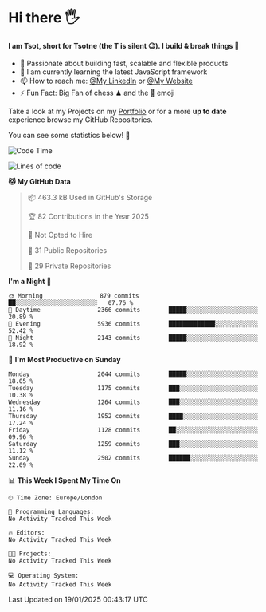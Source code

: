 # Hi there :raised_hand_with_fingers_splayed:
#### I am Tsot, short for Tsotne (the T is silent :wink:). I build & break things :space_invader:
- :telescope: Passionate about building fast, scalable and flexible products
- :seedling: I am currently learning the latest JavaScript framework 
- :mailbox: How to reach me: [@My LinkedIn](https://www.linkedin.com/in/tsotne-gvadzabia/) or [@My Website](https://tsotne.co.uk/contact)
- :zap: Fun Fact: Big Fan of chess ♟ and the 👾 emoji

Take a look at my Projects on my [Portfolio](https://tsotne.co.uk/) or for a more **up to date** experience browse my GitHub Repositories.

You can see some statistics below! :space_invader:
<!--START_SECTION:waka-->
![Code Time](http://img.shields.io/badge/Code%20Time-761%20hrs%202%20mins-blue)

![Lines of code](https://img.shields.io/badge/From%20Hello%20World%20I%27ve%20Written-7.1%20million%20lines%20of%20code-blue)

**🐱 My GitHub Data** 

> 📦 463.3 kB Used in GitHub's Storage 
 > 
> 🏆 82 Contributions in the Year 2025
 > 
> 🚫 Not Opted to Hire
 > 
> 📜 31 Public Repositories 
 > 
> 🔑 29 Private Repositories 
 > 
**I'm a Night 🦉** 

```text
🌞 Morning                879 commits         ██░░░░░░░░░░░░░░░░░░░░░░░   07.76 % 
🌆 Daytime                2366 commits        █████░░░░░░░░░░░░░░░░░░░░   20.89 % 
🌃 Evening                5936 commits        █████████████░░░░░░░░░░░░   52.42 % 
🌙 Night                  2143 commits        █████░░░░░░░░░░░░░░░░░░░░   18.92 % 
```
📅 **I'm Most Productive on Sunday** 

```text
Monday                   2044 commits        █████░░░░░░░░░░░░░░░░░░░░   18.05 % 
Tuesday                  1175 commits        ███░░░░░░░░░░░░░░░░░░░░░░   10.38 % 
Wednesday                1264 commits        ███░░░░░░░░░░░░░░░░░░░░░░   11.16 % 
Thursday                 1952 commits        ████░░░░░░░░░░░░░░░░░░░░░   17.24 % 
Friday                   1128 commits        ██░░░░░░░░░░░░░░░░░░░░░░░   09.96 % 
Saturday                 1259 commits        ███░░░░░░░░░░░░░░░░░░░░░░   11.12 % 
Sunday                   2502 commits        ██████░░░░░░░░░░░░░░░░░░░   22.09 % 
```


📊 **This Week I Spent My Time On** 

```text
🕑︎ Time Zone: Europe/London

💬 Programming Languages: 
No Activity Tracked This Week

🔥 Editors: 
No Activity Tracked This Week

🐱‍💻 Projects: 
No Activity Tracked This Week

💻 Operating System: 
No Activity Tracked This Week
```


 Last Updated on 19/01/2025 00:43:17 UTC
<!--END_SECTION:waka-->
